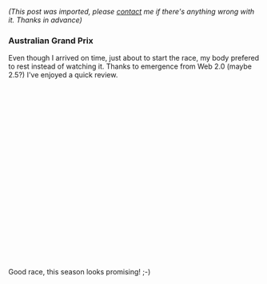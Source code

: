 *(This post was imported, please [contact](#/contact) me if there's anything wrong with it. Thanks in advance)*

<div class="entry-body">
<h3>Australian Grand Prix</h3>
<p>
	Even though I arrived on time, just about to start the race, my body prefered to rest instead of watching it. Thanks to emergence from Web 2.0 (maybe 2.5?) I've enjoyed a quick review.
</p>
<p align="center">
	<object width="425" height="350"><param name="movie" value="http://www.youtube.com/v/mbc5YrLZ_t4"></param><param name="wmode" value="transparent"></param><embed src="http://www.youtube.com/v/mbc5YrLZ_t4" type="application/x-shockwave-flash" wmode="transparent" width="425" height="350"></embed></object>
</p>
<p>
	Good race, this season looks promising! ;-)
</p>
</div>
